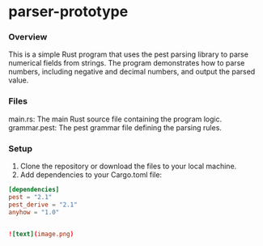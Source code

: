 # parser-prototype

### Overview

This is a simple Rust program that uses the pest parsing library to parse numerical fields from strings. The program demonstrates how to parse numbers, including negative and decimal numbers, and output the parsed value.

### Files

main.rs: The main Rust source file containing the program logic.
grammar.pest: The pest grammar file defining the parsing rules.

### Setup

1.	Clone the repository or download the files to your local machine.
2.	Add dependencies to your Cargo.toml file:

```toml
[dependencies]
pest = "2.1"
pest_derive = "2.1"
anyhow = "1.0"


![text](image.png)